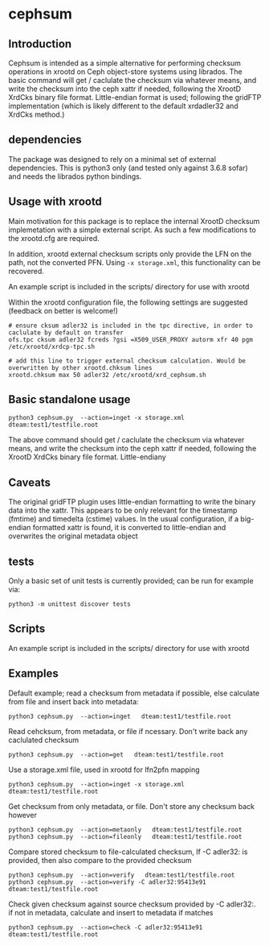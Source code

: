 # cephsum

## Introduction
Cephsum is intended as a simple alternative for performing checksum operations in xrootd on Ceph object-store systems
using librados.
The basic command will get / caclulate the checksum via whatever means, and write the checksum into the ceph xattr if needed, 
following the XrootD XrdCks binary file format. Little-endian format is used; following the gridFTP implementation 
(which is likely different to the default xrdadler32 and XrdCks method.)

## dependencies
The package was designed to rely on a minimal set of external dependencies. This is python3 only (and tested only against 3.6.8 sofar)
and needs the librados python bindings.

## Usage with xrootd
Main motivation for this package is to replace the internal XrootD checksum implemetation with a simple external script. 
As such a few modifications to the xrootd.cfg are required. 

In addition, xrootd external checksum scripts only provide the LFN on the path, not the converted PFN. Using `-x storage.xml`, 
this functionality can be recovered. 

An example script is included in the scripts/ directory for use with xrootd

Within the xrootd configuration file, the following settings are suggested (feedback on better is welcome!)
```
# ensure cksum adler32 is included in the tpc directive, in order to caclulate by default on transfer
ofs.tpc cksum adler32 fcreds ?gsi =X509_USER_PROXY autorm xfr 40 pgm /etc/xrootd/xrdcp-tpc.sh

# add this line to trigger external checksum calculation. Would be overwritten by other xrootd.chksum lines
xrootd.chksum max 50 adler32 /etc/xrootd/xrd_cephsum.sh
```

## Basic standalone usage
```
python3 cephsum.py  --action=inget -x storage.xml  dteam:test1/testfile.root
```
The above command should get / caclulate the checksum via whatever means, and write the checksum into the ceph xattr if needed, 
following the XrootD XrdCks binary file format. Little-endiany

## Caveats
The original gridFTP plugin uses little-endian formatting to write the binary data into the xattr. This appears to be only relevant for 
the timestamp (fmtime) and timedelta (cstime) values. In the usual configuration, if a big-endian formatted xattr is found, it is converted to 
little-endian and overwrites the original metadata object

## tests
Only a basic set of unit tests is currently provided; can be run for example via:
```
python3 -m unittest discover tests
```

## Scripts
An example script is included in the scripts/ directory for use with xrootd


## Examples 

Default example; read a checksum from metadata if possible, else calculate from file and insert back into metadata:
```
python3 cephsum.py  --action=inget   dteam:test1/testfile.root
```

Read cehcksum, from metadata, or file if ncessary. Don't write back any caclulated checksum
```
python3 cephsum.py  --action=get   dteam:test1/testfile.root
```


Use a storage.xml file, used in xrootd for lfn2pfn mapping
```
python3 cephsum.py  --action=inget -x storage.xml  dteam:test1/testfile.root
```

Get checksum from only metadata, or file. Don't store any checksum back however
```
python3 cephsum.py  --action=metaonly   dteam:test1/testfile.root
python3 cephsum.py  --action=fileonly   dteam:test1/testfile.root
```

Compare stored checksum to file-calculated checksum,
If -C adler32:<value> is provided, then also compare to the provided checksum
```
python3 cephsum.py  --action=verify   dteam:test1/testfile.root
python3 cephsum.py  --action=verify -C adler32:95413e91  dteam:test1/testfile.root
```

Check given checksum against source checksum provided by   -C adler32:<value>.
if not in metadata, calculate and insert to metadata if matches
```
python3 cephsum.py  --action=check -C adler32:95413e91  dteam:test1/testfile.root
```





